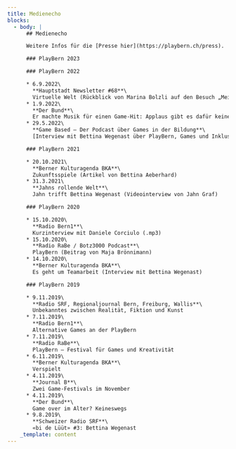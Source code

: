 ```yaml
---
title: Medienecho
blocks:
  - body: |
      ## Medienecho

      Weitere Infos für die [Presse hier](https://playbern.ch/press).

      ### PlayBern 2023

      ### PlayBern 2022

      * 6.9.2022\
        **Hauptstadt Newsletter #68**\
        Virtuelle Welt (Rückblick von Marina Bolzli auf den Besuch „Meine Sprache und ich“ am PlayBern)
      * 1.9.2022\
        **Der Bund**\
        Er machte Musik für einen Game-Hit: Applaus gibt es dafür keinen (Interview von Ane Hebeisen mit Mario Batkovic im Zusammenhang mit PlayBern)
      * 29.5.2022\
        **Game Based – Der Podcast über Games in der Bildung**\
        [Interview mit Bettina Wegenast über PlayBern, Games und Inklusion](https://open.spotify.com/episode/3s77baVDBGkSgw9gKaGKoo?go=1\&sp_cid=8ef93c87aedc3aaf4db88700b534cbe4\&nd=1 "Game Based Podcast")

      ### PlayBern 2021

      * 20.10.2021\
        **Berner Kulturagenda BKA**\
        Zukunftsspiele (Artikel von Bettina Aeberhard)
      * 31.3.2021\
        **Jahns rollende Welt**\
        Jahn trifft Bettina Wegenast (Videointerview von Jahn Graf)

      ### PlayBern 2020

      * 15.10.2020\
        **Radio Bern1**\
        Kurzinterview mit Daniele Corciulo (.mp3)
      * 15.10.2020\
        **Radio RaBe / Botz3000 Podcast**\
        PlayBern (Beitrag von Maja Brönnimann)
      * 14.10.2020\
        **Berner Kulturagenda BKA**\
        Es geht um Teamarbeit (Interview mit Bettina Wegenast)

      ### PlayBern 2019

      * 9.11.2019\
        **Radio SRF, Regionaljournal Bern, Freiburg, Wallis**\
        Unbekanntes zwischen Realität, Fiktion und Kunst
      * 7.11.2019\
        **Radio Bern1**\
        Alternative Games an der PlayBern
      * 7.11.2019\
        **Radio RaBe**\
        PlayBern – Festival für Games und Kreativität
      * 6.11.2019\
        **Berner Kulturagenda BKA**\
        Verspielt
      * 4.11.2019\
        **Journal B**\
        Zwei Game-Festivals im November
      * 4.11.2019\
        **Der Bund**\
        Game over im Alter? Keineswegs
      * 9.8.2019\
        **Schweizer Radio SRF**\
        «bi de Lüüt» #3: Bettina Wegenast
    _template: content
---
```



